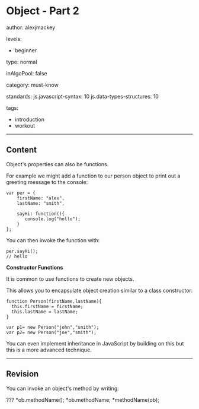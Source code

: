 # Object - Part 2
author: alexjmackey

levels:

  - beginner

type: normal

inAlgoPool: false

category: must-know

standards:
  js.javascript-syntax: 10
  js.data-types-structures: 10

tags:
  - introduction
  - workout

---
## Content

Object's properties can also be functions.

For example we might add a function to our person object to print out a greeting message to the console:

```
var per = {
    firstName: "alex",
    lastName: "smith",

    sayHi: function(){
       console.log("hello");
    }
};
```
You can then invoke the function with:
```
per.sayHi();
// hello
```

**Constructor Functions**

It is common to use functions to create new objects.

This allows you to encapsulate object creation similar to a class constructor:

```
function Person(firstName,lastName){
  this.firstName = firstName;
  this.lastName = lastName;
}

var p1= new Person("john","smith");
var p2= new Person("joe","smith");
```
You can even implement inheritance in JavaScript by building on this but this is a more advanced technique.

---
## Revision

You can invoke an object's method by writing:

???
*ob.methodName();
*ob.methodName;
*methodName(ob);
